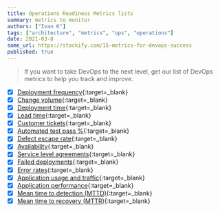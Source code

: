 ```yaml
---
title: Operations Readiness Metrics lists
summary: metrics to monitor
authors: ["Ivan K"]
tags: ["architecture", "metrics", "ops", "operations"]
date: 2021-03-8
some_url: https://stackify.com/15-metrics-for-devops-success
published: true
---
```


> If you want to take DevOps to the next level, get our list of DevOps metrics to help you track and improve.

- [X] [Deployment frequency](https://stackify.com/15-metrics-for-devops-success/#post-14669-_gi64o3v428nm){:target=_blank}
- [X] [Change volume](https://stackify.com/15-metrics-for-devops-success/#post-14669-_pfyyy4ns035x){:target=_blank}
- [X] [Deployment time](https://stackify.com/15-metrics-for-devops-success/#post-14669-_t56a70kc0jjb){:target=_blank}
- [X] [Lead time](https://stackify.com/15-metrics-for-devops-success/#post-14669-_jx3advhf4n5g){:target=_blank}
- [X] [Customer tickets](https://stackify.com/15-metrics-for-devops-success/#post-14669-_ik4085xdiqof){:target=_blank}
- [X] [Automated test pass %](https://stackify.com/15-metrics-for-devops-success/#post-14669-_ompolxil25td){:target=_blank}
- [X] [Defect escape rate](https://stackify.com/15-metrics-for-devops-success/#post-14669-_dvcfp9fccvs1){:target=_blank}
- [X] [Availability](https://stackify.com/15-metrics-for-devops-success/#post-14669-_mq4bpc1hbpir){:target=_blank}
- [X] [Service level agreements](https://stackify.com/15-metrics-for-devops-success/#post-14669-_2ljwt1mgqvyy){:target=_blank}
- [X] [Failed deployments](https://stackify.com/15-metrics-for-devops-success/#post-14669-_u0n3x993i561){:target=_blank}
- [X] [Error rates](https://stackify.com/15-metrics-for-devops-success/#post-14669-_qwuwyxibzmrj){:target=_blank}
- [X] [Application usage and traffic](https://stackify.com/15-metrics-for-devops-success/#post-14669-_j60woy75uw6b){:target=_blank}
- [X] [Application performance](https://stackify.com/15-metrics-for-devops-success/#post-14669-_lsqrcy6sh8uw){:target=_blank}
- [X] [Mean time to detection (MTTD)](https://stackify.com/15-metrics-for-devops-success/#post-14669-_qrc2qdwqt53k){:target=_blank}
- [X] [Mean time to recovery (MTTR)](https://stackify.com/15-metrics-for-devops-success/#post-14669-_xeqxuqtb2kon){:target=_blank}
